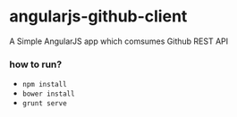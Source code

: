 # angularjs-github-client
A Simple AngularJS app which comsumes Github REST API 

### how to run?

* `npm install`
* `bower install`
* `grunt serve`